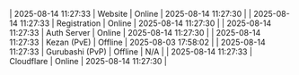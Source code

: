 | 2025-08-14 11:27:33 | Website | Online | 2025-08-14 11:27:30 |
| 2025-08-14 11:27:33 | Registration | Online | 2025-08-14 11:27:30 |
| 2025-08-14 11:27:33 | Auth Server | Online | 2025-08-14 11:27:30 |
| 2025-08-14 11:27:33 | Kezan (PvE) | Offline | 2025-08-03 17:58:02 |
| 2025-08-14 11:27:33 | Gurubashi (PvP) | Offline | N/A |
| 2025-08-14 11:27:33 | Cloudflare | Online | 2025-08-14 11:27:30 |
